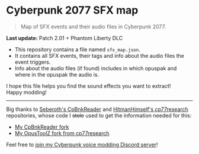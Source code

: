 # Cyberpunk 2077 SFX map

> Map of SFX events and their audio files in Cyberpunk 2077.

**Last update:** Patch 2.01 + Phantom Liberty DLC

- This repository contains a file named `sfx_map.json`.
- It contains all SFX events, their tags and info about the audio files the event triggers.
- Info about the audio files (if found) includes in which opuspak and where in the opuspak the audio is.

I hope this file helps you find the sound effects you want to extract!  
Happy modding!

---

Big thanks to [Seberoth's CpBnkReader](https://github.com/seberoth/CpBnkReader) and [HitmanHimself's cp77research](https://github.com/HitmanHimself/cp77research) repositories, whose code I ~~stole~~ used to get the information needed for this:

- [My CpBnkReader fork](https://github.com/Zhincore/CpBnkReader)
- [My OpusToolZ fork from cp77research](https://github.com/Zhincore/OpusToolZ)

Feel free to [join my Cyberpunk voice modding Discord server](https://discord.gg/5mVrUh34Nd)!

